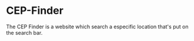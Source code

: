 # CEP-Finder
The CEP Finder is a website which search a especific location that's put on the search bar.


<div>
  <img 
</div>
